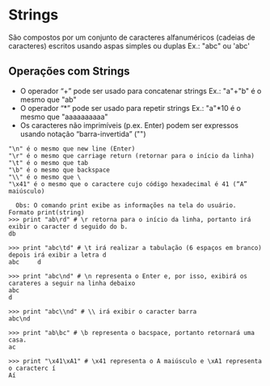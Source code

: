 # Strings

São compostos por um conjunto de caracteres alfanuméricos (cadeias de caracteres) escritos usando aspas simples ou duplas
Ex.: 
"abc" ou 'abc' 

## Operações com Strings
+ O operador “+” pode ser usado para concatenar strings
   Ex.: "a"+"b" é o mesmo que "ab"
+ O operador “*” pode ser usado para repetir strings
   Ex.: "a"*10 é o mesmo que "aaaaaaaaaa"
+ Os caracteres não imprimíveis (p.ex. Enter) podem ser expressos usando notação “barra-invertida” ("\")
```
"\n" é o mesmo que new line (Enter)
"\r" é o mesmo que carriage return (retornar para o início da linha)
"\t" é o mesmo que tab 
"\b" é o mesmo que backspace
"\\" é o mesmo que \ 
"\x41" é o mesmo que o caractere cujo código hexadecimal é 41 (“A” maiúsculo)
```

```
  Obs: O comando print exibe as informações na tela do usuário. Formato print(string)
>>> print "ab\rd" # \r retorna para o início da linha, portanto irá exibir o caracter d seguido do b.
db

>>> print "abc\td" # \t irá realizar a tabulação (6 espaços em branco) depois irá exibir a letra d
abc     d

>>> print "abc\nd" # \n representa o Enter e, por isso, exibirá os carateres a seguir na linha debaixo
abc
d

>>> print "abc\\nd" # \\ irá exibir o caracter barra
abc\nd

>>> print "ab\bc" # \b representa o bacspace, portanto retornará uma casa.
ac

>>> print "\x41\xA1" # \x41 representa o A maiúsculo e \xA1 representa o caracterc í
Aí

```
